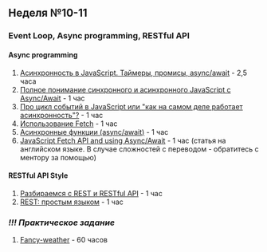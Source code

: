 ## Неделя №10-11
 ### Event Loop, Async programming, RESTful API
 #### Async programming
 1. [Асинхронность в JavaScript. Таймеры, промисы, async/await](https://www.youtube.com/watch?v=Ih6Q7ka2eSQ&feature=youtu.be) - 2,5 часа
 2. [Полное понимание синхронного и асинхронного JavaScript с Async/Await](https://medium.com/@stasonmars/%D0%BF%D0%BE%D0%BB%D0%BD%D0%BE%D0%B5-%D0%BF%D0%BE%D0%BD%D0%B8%D0%BC%D0%B0%D0%BD%D0%B8%D0%B5-%D1%81%D0%B8%D0%BD%D1%85%D1%80%D0%BE%D0%BD%D0%BD%D0%BE%D0%B3%D0%BE-%D0%B8-%D0%B0%D1%81%D0%B8%D0%BD%D1%85%D1%80%D0%BE%D0%BD%D0%BD%D0%BE%D0%B3%D0%BE-javascript-%D1%81-async-await-ba5f47f4436) - 1 час
 3. [Про цикл событий в JavaScript или "как на самом деле работает асинхронность"?](https://www.youtube.com/watch?v=8cV4ZvHXQL4&feature=youtu.be) - 1 час
 4. [Использование Fetch](https://developer.mozilla.org/ru/docs/Web/API/Fetch_API/Using_Fetch) - 1 час
 5. [Асинхронные функции (async/await)](https://youtu.be/5kAPExqSZ1I) - 1 час 
 6. [JavaScript Fetch API and using Async/Await](https://dev.to/shoupn/javascript-fetch-api-and-using-asyncawait-47mp) - 1 час (статья на английском языке. В случае сложностей с переводом - обратитесь с ментору за помощью)


#### RESTful API Style
1. [Разбираемся с REST и RESTful API](https://code.tutsplus.com/ru/tutorials/code-your-first-api-with-nodejs-and-express-understanding-rest-apis--cms-31697) - 1 час
2. [REST: простым языком](https://medium.com/@andr.ivas12/rest-%D0%BF%D1%80%D0%BE%D1%81%D1%82%D1%8B%D0%BC-%D1%8F%D0%B7%D1%8B%D0%BA%D0%BE%D0%BC-90a0bca0bc78) - 1 час


### *!!! Практическое задание*
1. [Fancy-weather](https://github.com/rolling-scopes-school/tasks/blob/master/tasks/stage-0/fancy-weather.md) - 60 часов

 
